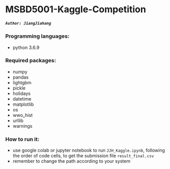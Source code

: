 # MSBD5001-Kaggle-Competition
##### `Author: JiangJiahang`
### Programming languages:
* python 3.6.9
### Required packages:
* numpy
* pandas
* lightgbm
* pickle
* holidays
* datetime
* matplotlib
* os
* wwo_hist
* urllib
* warnings
### How to run it:
* use google colab or jupyter notebook to run `JJH_Kaggle.ipynb`, following the order of code cells, to get the submission file `result_final.csv`
* remember to change the path according to your system
